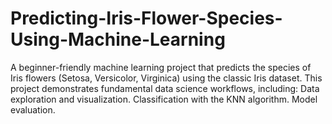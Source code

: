 # Predicting-Iris-Flower-Species-Using-Machine-Learning
 A beginner-friendly machine learning project that predicts the species of Iris flowers (Setosa, Versicolor, Virginica) using the classic Iris dataset. This project demonstrates fundamental data science workflows, including: Data exploration and visualization. Classification with the KNN algorithm. Model evaluation. 
